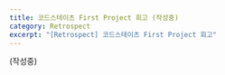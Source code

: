```yaml
---
title: 코드스테이츠 First Project 회고 (작성중)
category: Retrospect
excerpt: "[Retrospect] 코드스테이츠 First Project 회고"
---
```


(작성중)
